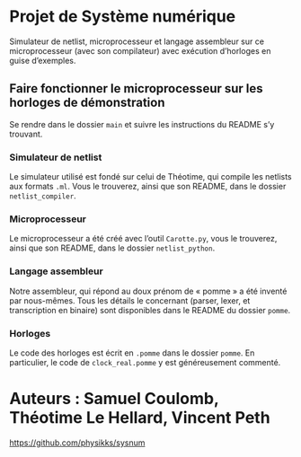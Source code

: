 # Projet de Système numérique

Simulateur de netlist, microprocesseur et langage assembleur sur ce microprocesseur (avec son compilateur) avec exécution d’horloges en guise d’exemples.

## Faire fonctionner le microprocesseur sur les horloges de démonstration

Se rendre dans le dossier `main` et suivre les instructions du README s’y trouvant.


### Simulateur de netlist

Le simulateur utilisé est fondé sur celui de Théotime, qui compile les netlists aux formats `.ml`. Vous le trouverez, ainsi que son README, dans le dossier `netlist_compiler`.

### Microprocesseur

Le microprocesseur a été créé avec l’outil `Carotte.py`, vous le trouverez, ainsi que son README, dans le dossier `netlist_python`.

### Langage assembleur

Notre assembleur, qui répond au doux prénom de « pomme » a été inventé par nous-mêmes. Tous les détails le concernant (parser, lexer, et transcription en binaire) sont disponibles dans le README du dossier `pomme`.

### Horloges

Le code des horloges est écrit en `.pomme` dans le dossier `pomme`. En particulier, le code de `clock_real.pomme` y est généreusement commenté.

# Auteurs : Samuel Coulomb, Théotime Le Hellard, Vincent Peth
https://github.com/physikks/sysnum
